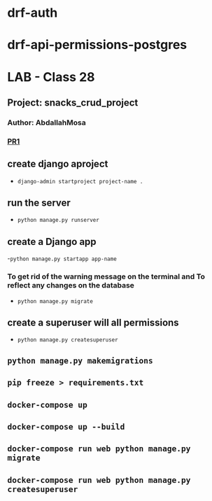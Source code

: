 # drf-auth
# drf-api-permissions-postgres

# LAB - Class 28
## Project: snacks_crud_project
### Author: AbdallahMosa

### [PR1](https://github.com/AbdallahMosa/drf-api-permissions-postgres/pull/1)

##  create django aproject
- ```django-admin startproject project-name . ```
## run the server
- ```python manage.py runserver```
## create a Django app
-```python manage.py startapp app-name```
### To get rid of the warning message on the terminal and To reflect any changes on the database
- `python manage.py migrate`
## create a superuser will all permissions
- `python manage.py createsuperuser`


## `python manage.py makemigrations`
## ` pip freeze > requirements.txt ` 
## ` docker-compose up ` 
## `docker-compose up --build`
## `docker-compose run web python manage.py migrate`
## `docker-compose run web python manage.py createsuperuser`

